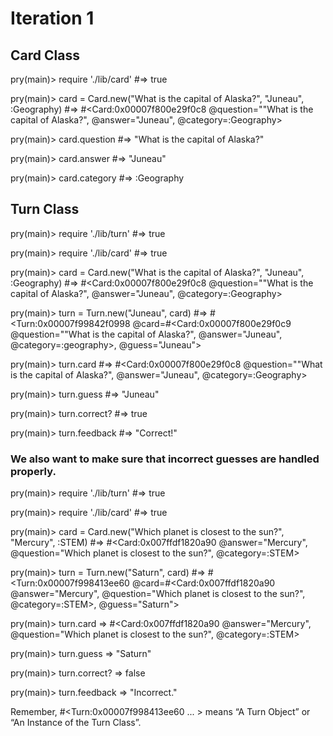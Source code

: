 # Iteration 1
## Card Class

pry(main)> require './lib/card'
#=> true

pry(main)> card = Card.new("What is the capital of Alaska?", "Juneau", :Geography)
#=> #<Card:0x00007f800e29f0c8 @question=""What is the capital of Alaska?", @answer="Juneau", @category=:Geography>

pry(main)> card.question
#=> "What is the capital of Alaska?"

pry(main)> card.answer
#=> "Juneau"

pry(main)> card.category
#=> :Geography


## Turn Class

pry(main)> require './lib/turn'
#=> true

pry(main)> require './lib/card'
#=> true

pry(main)> card = Card.new("What is the capital of Alaska?", "Juneau", :Geography)
#=> #<Card:0x00007f800e29f0c8 @question=""What is the capital of Alaska?", @answer="Juneau", @category=:Geography>

pry(main)> turn = Turn.new("Juneau", card)
#=> #<Turn:0x00007f99842f0998 @card=#<Card:0x00007f800e29f0c9 @question=""What is the capital of Alaska?", @answer="Juneau", @category=:geography>, @guess="Juneau">

pry(main)> turn.card
#=> #<Card:0x00007f800e29f0c8 @question=""What is the capital of Alaska?", @answer="Juneau", @category=:Geography>

pry(main)> turn.guess
#=> "Juneau"

pry(main)> turn.correct?
#=> true

pry(main)> turn.feedback
#=> "Correct!"

### We also want to make sure that incorrect guesses are handled properly.

pry(main)> require './lib/turn'
#=> true

pry(main)> require './lib/card'
#=> true

pry(main)> card = Card.new("Which planet is closest to the sun?", "Mercury", :STEM)
#=> #<Card:0x007ffdf1820a90 @answer="Mercury", @question="Which planet is closest to the sun?", @category=:STEM>

pry(main)> turn = Turn.new("Saturn", card)
#=> #<Turn:0x00007f998413ee60 @card=#<Card:0x007ffdf1820a90 @answer="Mercury", @question="Which planet is closest to the sun?", @category=:STEM>, @guess="Saturn">

pry(main)> turn.card
=> #<Card:0x007ffdf1820a90 @answer="Mercury", @question="Which planet is closest to the sun?", @category=:STEM>

pry(main)> turn.guess
=> "Saturn"

pry(main)> turn.correct?
=> false

pry(main)> turn.feedback
=> "Incorrect."

Remember, #<Turn:0x00007f998413ee60 ... > means “A Turn Object” or “An Instance of the Turn Class”.

